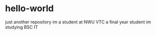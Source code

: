 # hello-world
just another repository
im a student at NWU VTC
a final year student 
im studying BSC IT
